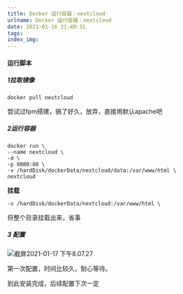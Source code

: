 ```yaml
---
title: Docker 运行容器：nextcloud
urlname: Docker 运行容器：nextcloud
date: 2021-01-16 21:49:31
tags:
index_img:
---
```


#### 运行脚本

##### 1拉取镜像

```
docker pull nextcloud
```

尝试过fpm搭建，搞了好久，放弃，直接用默认apache吧

##### 2运行容器

```
docker run \
--name nextcloud \
-d \
-p 8080:80 \
-v /hardDisk/dockerData/nextcloud/data:/var/www/html \
nextcloud
```

**挂载**

```
-v /hardDisk/dockerData/nextcloud:/var/www/html \
```

将整个目录挂载出来，省事

##### 3 配置

![截屏2021-01-17 下午8.07.27](https://gitee.com/iszheng/pico/raw/master/img/2021-01-17-20-09-05-67f441.png)

第一次配置，时间比较久，耐心等待。

到此安装完成，后续配置下次一定

